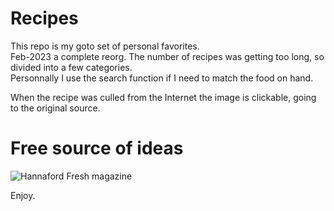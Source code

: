 # Recipes
This repo is my goto set of personal favorites.  
Feb-2023 a complete reorg.  The number of recipes was getting too long, so divided into a few categories.  
Personnally I use the search function if I need to match the food on hand.  

When the recipe was culled from the Internet the image is clickable, going to the original source.

# Free source of ideas
![Hannaford Fresh magazine](https://www.hannaford.com/recipes)

Enjoy.  
